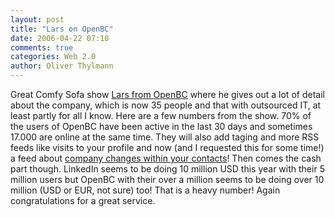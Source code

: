 ```yaml
---
layout: post
title: "Lars on OpenBC"
date: 2006-04-22 07:10
comments: true
categories: Web 2.0
author: Oliver Thylmann
---
```






Great Comfy Sofa show [Lars from OpenBC](http://blog.openbc.com/2006/04/the_comfy_sofa__1.html) where he gives out a lot of detail about the company, which is now 35 people and that with outsourced IT, at least partly for all I know. Here are a few numbers from the show. 70% of the users of OpenBC have been active in the last 30 days and sometimes 17.000 are online at the same time. They will also add taging and more RSS feeds like visits to your profile and now (and I requested this for some time!) a feed about [company changes within your contacts](http://blog.openbc.com/2006/04/how_do_i_know_i.html)! Then comes the cash part though. LinkedIn seems to be doing 10 million USD this year with their 5 million users but OpenBC with their over a million seems to be doing over 10 million (USD or EUR, not sure) too! That is a heavy number! Again congratulations for a great service.







